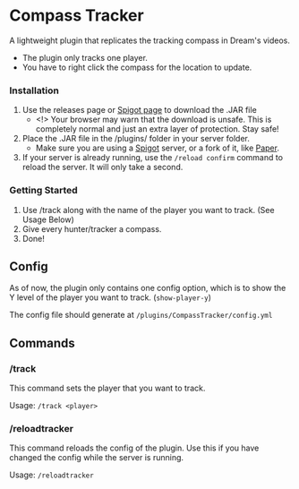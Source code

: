 # Compass Tracker
A lightweight plugin that replicates the tracking compass in Dream's videos.

- The plugin only tracks one player.
- You have to right click the compass for the location to update.

### Installation
1. Use the releases page or [Spigot page](https://www.spigotmc.org/resources/compass-tracker.98687/) to download the .JAR file
   - <!> Your browser may warn that the download is unsafe. This is completely normal and just an extra layer of protection. Stay safe!
2. Place the .JAR file in the /plugins/ folder in your server folder.
   - Make sure you are using a [Spigot](https://getbukkit.org/download/spigot) server, or a fork of it, like [Paper](https://papermc.io/).
3. If your server is already running, use the `/reload confirm` command to reload the server. It will only take a second.
   
### Getting Started
1. Use /track along with the name of the player you want to track. (See Usage Below)
2. Give every hunter/tracker a compass.
3. Done!

## Config
As of now, the plugin only contains one config option, which is to show the Y level of the player you want to track. (`show-player-y`)

The config file should generate at `/plugins/CompassTracker/config.yml`

## Commands
### /track
This command sets the player that you want to track.

Usage: `/track <player>`

### /reloadtracker
This command reloads the config of the plugin. Use this if you have changed the config while the server is running.

Usage: `/reloadtracker`
